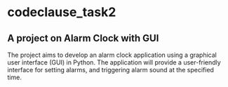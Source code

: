 # codeclause_task2
## A project on Alarm Clock with GUI
The project aims to develop an alarm clock application using a graphical user interface (GUI) in Python. The application will provide a user-friendly interface for setting alarms, and triggering alarm sound at the specified time.
